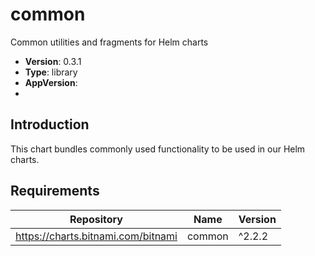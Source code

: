 # common

Common utilities and fragments for Helm charts

- **Version**: 0.3.1
- **Type**: library
- **AppVersion**:
-

## Introduction

This chart bundles commonly used functionality to be used in our Helm charts.

## Requirements

| Repository | Name | Version |
|------------|------|---------|
| https://charts.bitnami.com/bitnami | common | ^2.2.2 |


